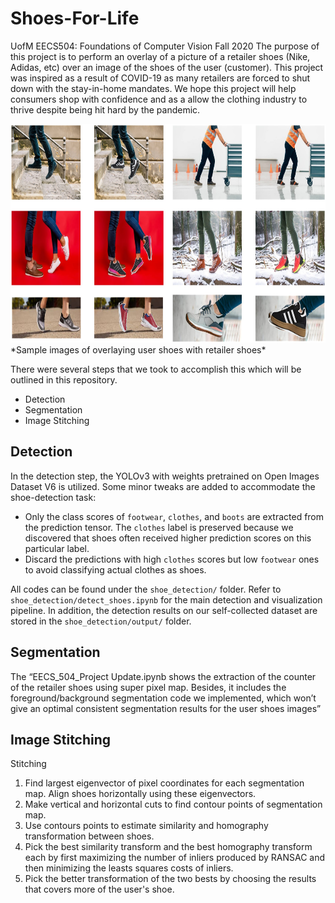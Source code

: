 # Shoes-For-Life
UofM EECS504: Foundations of Computer Vision Fall 2020
The purpose of this project is to perform an overlay of a picture of a retailer shoes (Nike, Adidas, etc) over an image of the shoes of the user (customer). This project was inspired as a result of COVID-19 as many retailers are forced to shut down with the stay-in-home mandates. We hope this project will help consumers shop with confidence and as a allow the clothing industry to thrive despite being hit hard by the pandemic.  

<img src="images/Results.jpg" alt="drawing" height="350" title="Result Image"/>  
*Sample images of overlaying user shoes with retailer shoes*

There were several steps that we took to accomplish this which will be outlined in this repository.  
* Detection
* Segmentation
* Image Stitching

## Detection
In the detection step, the YOLOv3 with weights pretrained on Open Images Dataset V6 is utilized. Some minor tweaks are added to accommodate the shoe-detection task:

* Only the class scores of `footwear`, `clothes`, and `boots` are extracted from the prediction tensor. The `clothes` label is preserved because we discovered that shoes often received higher prediction scores on this particular label.
* Discard the predictions with high `clothes` scores but low `footwear` ones to avoid classifying actual clothes as shoes.

All codes can be found under the `shoe_detection/` folder. Refer to `shoe_detection/detect_shoes.ipynb` for the main detection and visualization pipeline. In addition, the detection results on our self-collected dataset are stored in the `shoe_detection/output/` folder.

## Segmentation
The “EECS_504_Project Update.ipynb shows the extraction of the counter of the retailer shoes using super pixel map. Besides, it includes the foreground/background segmentation code we implemented, which won’t give an optimal consistent segmentation results for the user shoes images”

## Image Stitching
Stitching
1. Find largest eigenvector of pixel coordinates for each segmentation map. Align shoes horizontally using these eigenvectors.
2. Make vertical and horizontal cuts to find contour points of segmentation map.
3. Use contours points to estimate similarity and homography transformation between shoes.
4. Pick the best similarity transform and the best homography transform each by first maximizing the number of inliers produced by RANSAC and then minimizing the leasts squares costs of inliers.
5. Pick the better transformation of the two bests by choosing the results that covers more of the user's shoe.

